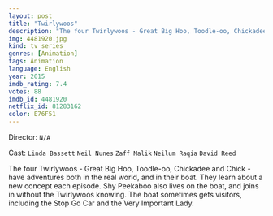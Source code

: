 ```yaml
---
layout: post
title: "Twirlywoos"
description: "The four Twirlywoos - Great Big Hoo, Toodle-oo, Chickadee and Chick - have adventures both in the real world, and in their boat. They learn about a new concept each episode. Shy Peekaboo also lives on the boat, and joins in without the Twirlywoos knowing. The boat sometimes gets visitors, including the Stop Go Car and the Very Important Lady..."
img: 4481920.jpg
kind: tv series
genres: [Animation]
tags: Animation 
language: English
year: 2015
imdb_rating: 7.4
votes: 88
imdb_id: 4481920
netflix_id: 81283162
color: E76F51
---
```

Director: `N/A`  

Cast: `Linda Bassett` `Neil Nunes` `Zaff Malik` `Neilum Raqia` `David Reed` 

The four Twirlywoos - Great Big Hoo, Toodle-oo, Chickadee and Chick - have adventures both in the real world, and in their boat. They learn about a new concept each episode. Shy Peekaboo also lives on the boat, and joins in without the Twirlywoos knowing. The boat sometimes gets visitors, including the Stop Go Car and the Very Important Lady.